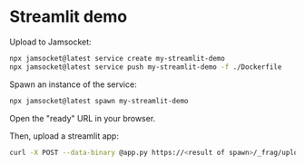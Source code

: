 Streamlit demo
==============

Upload to Jamsocket:

```bash
npx jamsocket@latest service create my-streamlit-demo
npx jamsocket@latest service push my-streamlit-demo -f ./Dockerfile
```

Spawn an instance of the service:

```bash
npx jamsocket@latest spawn my-streamlit-demo
```

Open the "ready" URL in your browser.

Then, upload a streamlit app:

```bash
curl -X POST --data-binary @app.py https://<result of spawn>/_frag/upload/app.py
```
